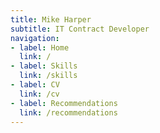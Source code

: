 ```yaml
---
title: Mike Harper
subtitle: IT Contract Developer
navigation: 
- label: Home
  link: /
- label: Skills
  link: /skills
- label: CV
  link: /cv
- label: Recommendations
  link: /recommendations
---
```

